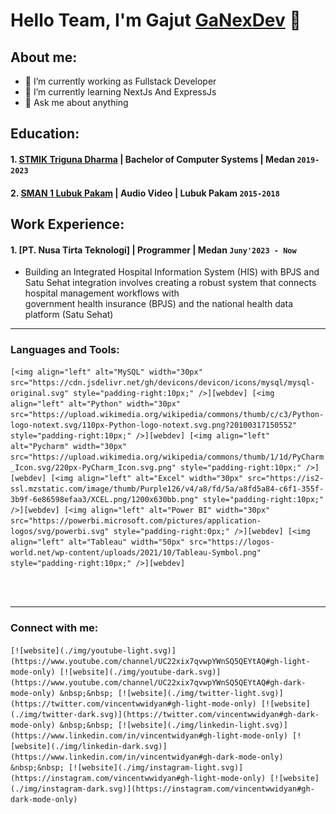 # Hello Team, I'm Gajut [GaNexDev](https://www.youtube.com/@GANEXDEV) 👋
## About me:
- 🔭 I’m currently working as Fullstack Developer
- 🌱 I’m currently learning NextJs And ExpressJs
- 💬 Ask me about anything

## Education:

#### 1. [STMIK Triguna Dharma](https://fresh.trigunadharma.ac.id/) | Bachelor of Computer Systems | Medan `2019-2023`
 #### 2. [SMAN 1 Lubuk Pakam](https://www.instagram.com/smkn1lupa_hits/?hl=id) | Audio Video | Lubuk Pakam `2015-2018`

## Work Experience:
#### 1. [PT. Nusa Tirta Teknologi] | Programmer | Medan `Juny'2023 - Now`
   -  Building an Integrated Hospital Information System (HIS) with BPJS and Satu Sehat integration involves creating a robust system that connects hospital management workflows with  
      government health insurance (BPJS) and the national health data platform (Satu Sehat)
---

### Languages and Tools:

`[<img align="left" alt="MySQL" width="30px" src="https://cdn.jsdelivr.net/gh/devicons/devicon/icons/mysql/mysql-original.svg" style="padding-right:10px;" />][webdev]
[<img align="left" alt="Python" width="30px" src="https://upload.wikimedia.org/wikipedia/commons/thumb/c/c3/Python-logo-notext.svg/110px-Python-logo-notext.svg.png?20100317150552" style="padding-right:10px;" />][webdev]
[<img align="left" alt="Pycharm" width="30px" src="https://upload.wikimedia.org/wikipedia/commons/thumb/1/1d/PyCharm_Icon.svg/220px-PyCharm_Icon.svg.png" style="padding-right:10px;" />][webdev]
[<img align="left" alt="Excel" width="30px" src="https://is2-ssl.mzstatic.com/image/thumb/Purple126/v4/a8/fd/5a/a8fd5a84-c6f1-355f-3b9f-6e86598efaa3/XCEL.png/1200x630bb.png" style="padding-right:10px;" />][webdev]
[<img align="left" alt="Power BI" width="30px" src="https://powerbi.microsoft.com/pictures/application-logos/svg/powerbi.svg" style="padding-right:0px;" />][webdev]
[<img align="left" alt="Tableau" width="50px" src="https://logos-world.net/wp-content/uploads/2021/10/Tableau-Symbol.png" style="padding-right:10px;" />][webdev]`

<br />
<br />

---
### Connect with me:

`[![website](./img/youtube-light.svg)](https://www.youtube.com/channel/UC22xix7qvwpYWnSQ5QEYtAQ#gh-light-mode-only)
[![website](./img/youtube-dark.svg)](https://www.youtube.com/channel/UC22xix7qvwpYWnSQ5QEYtAQ#gh-dark-mode-only)
&nbsp;&nbsp;
[![website](./img/twitter-light.svg)](https://twitter.com/vincentwwidyan#gh-light-mode-only)
[![website](./img/twitter-dark.svg)](https://twitter.com/vincentwwidyan#gh-dark-mode-only)
&nbsp;&nbsp;
[![website](./img/linkedin-light.svg)](https://www.linkedin.com/in/vincentwidyan#gh-light-mode-only)
[![website](./img/linkedin-dark.svg)](https://www.linkedin.com/in/vincentwidyan#gh-dark-mode-only)
&nbsp;&nbsp;
[![website](./img/instagram-light.svg)](https://instagram.com/vincentwwidyan#gh-light-mode-only)
[![website](./img/instagram-dark.svg)](https://instagram.com/vincentwwidyan#gh-dark-mode-only)`



[webdev]: https://github.com/vincentwidyan/vincentwidyan
